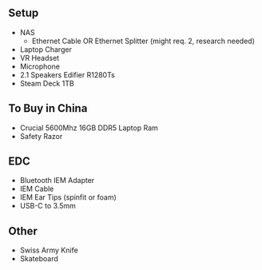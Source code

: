 ## Setup
- NAS
	- Ethernet Cable
	  OR
	  Ethernet Splitter (might req. 2, research needed)
- Laptop Charger
- VR Headset
- Microphone
- 2.1 Speakers
  Edifier R1280Ts
- Steam Deck 1TB
## To Buy in China
- Crucial 5600Mhz 16GB DDR5 Laptop Ram
- Safety Razor
## EDC
- Bluetooth IEM Adapter
- IEM Cable
- IEM Ear Tips (spinfit or foam)
- USB-C to 3.5mm
## Other
- Swiss Army Knife
- Skateboard
